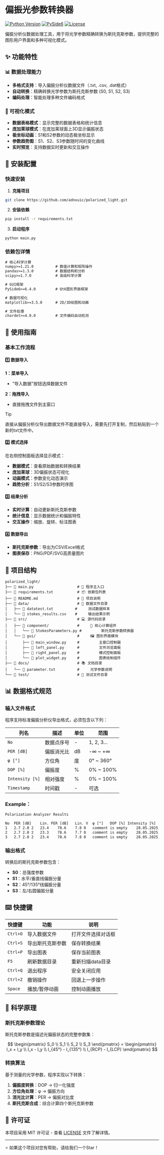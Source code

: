# 偏振光参数转换器

[![Python Version](https://img.shields.io/badge/python-3.11%2B-blue.svg)](https://python.org)
[![PySide6](https://img.shields.io/badge/GUI-PySide6-green.svg)](https://pyside.org)
[![License](https://img.shields.io/badge/license-MIT-orange.svg)](LICENSE)

偏振分析仪数据处理工具，用于将光学参数精确转换为斯托克斯参数，提供完整的图形用户界面和多种可视化模式。

## ✨ 功能特性

### 📊 数据处理能力

- **多格式支持**：导入偏振分析仪数据文件（.txt, .csv, .dat格式）
- **自动转换**：精确转换光学参数为斯托克斯参数 (S0, S1, S2, S3)
- **编码处理**：智能处理多种文件编码格式

### 🎯 可视化模式

- **数据表格模式**：显示完整的数据表格和统计信息
- **庞加莱球模式**：在庞加莱球面上3D显示偏振状态
- **极坐标动画**：S1和S2参数的动态极坐标显示
- **参数趋势图**：S1、S2、S3参数随时间的变化曲线
- **实时预览**：支持数据实时更新和交互操作

## 🔧 安装配置

### 快速安装

1. **克隆项目**

```bash
git clone https://github.com/adnxuic/polarized_light.git
```

2. **安装依赖**

```bash
pip install -r requirements.txt
```

3. **启动程序**

```bash
python main.py
```

### 依赖包详情

```txt
# 核心科学计算
numpy>=1.21.0          # 数值计算和矩阵操作
pandas>=1.3.0          # 数据结构和分析
scipy>=1.7.0           # 高级科学计算

# GUI框架
PySide6>=6.4.0         # Qt6图形界面框架

# 数据可视化
matplotlib>=3.5.0      # 2D/3D绘图和动画

# 文件处理
chardet>=4.0.0         # 文件编码自动检测
```

## 🚀 使用指南

### 基本工作流程

#### 1️⃣ 数据导入

**1：菜单导入**

- "导入数据"按钮选择数据文件

**2：拖拽导入**

- 直接拖拽文件到主窗口

> [!TIP]
> 直接从偏振分析仪导出数据文件不能直接导入，需要先打开复制，然后粘贴到一个新的txt文件中。

#### 2️⃣ 模式选择

在右侧控制面板选择显示模式：

- **数据模式**：查看原始数据和转换结果
- **庞加莱球**：3D偏振状态可视化
- **动画模式**：参数变化动态演示
- **趋势分析**：S1/S2/S3参数时序图

#### 3️⃣ 结果分析

- **实时计算**：自动更新斯托克斯参数
- **统计信息**：显示数据统计和偏振特性
- **交互操作**：缩放、旋转、标注图表

#### 4️⃣ 数据导出

- **斯托克斯参数**：导出为CSV/Excel格式
- **图表保存**：PNG/PDF/SVG高质量图片

## 📁 项目结构

```
polarized_light/
├── 📄 main.py                    # 🚀 程序主入口
├── 📄 requirements.txt           # 📦 依赖包列表
├── 📄 README.md                  # 📖 项目说明
├── 📁 data/                      # 💾 数据文件目录
│   ├── 📄 datatest.txt          #     测试数据样本
│   └── 📄 stokes_results.csv    #     输出结果示例
├── 📁 src/                       # 💻 源代码目录
│   ├── 📁 component/             #     🧮 核心计算组件
│   │   └── 📄 StokesParameters.py #         斯托克斯参数转换器
│   └── 📁 gui/                   #     🖼️ 图形界面模块
│       ├── 📄 main_window.py     #         主窗口控制器
│       ├── 📄 left_panel.py      #         文件浏览面板
│       ├── 📄 right_panel.py     #         模式控制面板
│       └── 📄 plot_widget.py     #         图表绘制组件
├── 📁 docs/                      # 📚 文档目录
│   └── 📄 parameter.txt          #     光学参数说明
└── 📁 test/                      # 🧪 测试文件目录
```

## 📊 数据格式规范

### 输入文件格式

程序支持标准偏振分析仪导出格式，必须包含以下列：

| 列名              | 描述       | 单位 | 范围        |
| ----------------- | ---------- | ---- | ----------- |
| `No`            | 数据点序号 | -    | 1, 2, 3...  |
| `PER [dB]`      | 偏振消光比 | dB   | -∞ ~ +∞   |
| `φ [°]`       | 方位角     | 度   | 0° ~ 360° |
| `DOP [%]`       | 偏振度     | %    | 0% ~ 100%   |
| `Intensity [%]` | 相对强度   | %    | 0% ~ 100%   |
| `Timestamp`     | 时间戳     | -    | 可选        |

### Example：

```txt
Polarization Analyzer Results

No	PER [dB]	Lin. PER [dB]	Lin. V	φ [°]	DOP [%]	Intensity [%]	Intensity bar	Comment	Timestamp
1	2.7	2.0	2	23.4	78.6	7.8	0	comment is empty	28.05.2025, 19:33:12
2	2.7	2.0	2	23.3	78.6	7.7	0	comment is empty	28.05.2025, 19:33:13
3	2.7	2.0	2	23.4	78.6	7.8	0	comment is empty	28.05.2025, 19:33:14
```

### 输出格式

转换后的斯托克斯参数包含：

- **S0**：总强度参数
- **S1**：水平/垂直线偏振分量
- **S2**：45°/135°线偏振分量
- **S3**：左/右圆偏振分量

## ⌨️ 快捷键

| 快捷键     | 功能             | 说明               |
| ---------- | ---------------- | ------------------ |
| `Ctrl+O` | 导入数据文件     | 打开文件选择对话框 |
| `Ctrl+S` | 导出斯托克斯参数 | 保存转换结果       |
| `Ctrl+P` | 导出图表         | 保存当前图表       |
| `F5`     | 刷新数据目录     | 重新扫描data目录   |
| `Ctrl+Q` | 退出程序         | 安全关闭应用       |
| `Ctrl+Z` | 撤销操作         | 回退上一步操作     |
| `Space`  | 播放/暂停动画    | 控制动画播放       |

## 🔬 科学原理

### 斯托克斯参数理论

斯托克斯参数是描述光偏振状态的完整参数集：

$$
\begin{pmatrix}
S_0 \\
S_1 \\
S_2 \\
S_3
\end{pmatrix} = 
\begin{pmatrix}
I_x + I_y \\
I_x - I_y \\
I_{45°} - I_{135°} \\
I_{RCP} - I_{LCP}
\end{pmatrix}
$$

### 转换算法

基于测量的光学参数，程序实现以下转换：

1. **偏振度转换**：DOP → 归一化强度
2. **方位角处理**：φ → 偏振方向
3. **消光比计算**：PER → 偏振对比度
4. **斯托克斯合成**：综合计算四个斯托克斯参数


## 📄 许可证

本项目采用 MIT 许可证 - 查看 [LICENSE](LICENSE) 文件了解详情。


---

⭐ 如果这个项目对您有帮助，请给我们一个Star！

